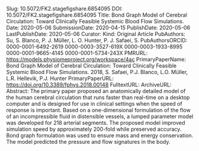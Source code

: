 Slug: 10.5072/FK2.stagefigshare.6854095
DOI: 10.5072/FK2.stagefigshare.6854095
Title: Bond Graph Model of Cerebral Circulation: Toward Clinically Feasible Systemic Blood Flow Simulations.
Date: 2020-05-06
SubmissionDate: 2020-04-15
PublishDate: 2020-05-06
LastPublishDate: 2020-05-06
Curator:
Kind: Original Article
PubAuthors: Su, S.
    Blanco, P. J.
    Müller, L. O.
    Hunter, P. J.
    Safaei, S.
PubAuthorsORCID: 0000-0001-6492-2619
    0000-0003-3527-619X
    0000-0003-1933-8995
    0000-0001-9665-4145
    0000-0001-5734-243X
PMRURL: https://models.physiomeproject.org/workspace/4ac
PrimaryPaperName: Bond Graph Model of Cerebral Circulation: Toward Clinically Feasible Systemic Blood Flow Simulations. 2018, S. Safaei, P.J. Blanco, L.O. Müller, L.R. Hellevik, P.J. Hunter
PrimaryPaperURL: https://doi.org/10.3389/fphys.2018.00148
FulltextURL:
ArchiveURL:
Abstract: The primary paper proposed an anatomically detailed model of the human cerebral circulation that runs faster than real-time on a desktop computer and is designed for use in clinical settings when the speed of response is important. Based on a one-dimensional formulation of the flow of an incompressible fluid in distensible vessels, a lumped parameter model was developed for 218 arterial segments. The proposed model improved simulation speed by approximately 200-fold while preserved accuracy.  Bond graph formulation was used to ensure mass and energy conservation. The model predicted the pressure and flow signatures in the body.
